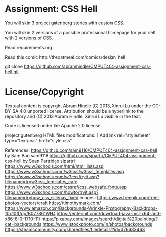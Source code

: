 Assignment: CSS Hell
====================

You will skin 3 project gutenberg stories with custom CSS.

You will skin 2 versions of a possible professional homepage for your
self with 2 versions of CSS.

Read requirements.org

Read this comic http://theoatmeal.com/comics/design_hell

git clone https://github.com/abramhindle/CMPUT404-assignment-css-hell.git

License/Copyright
=================

Textual content is copyright Abram Hindle (C) 2013, Xinrui Lu under the CC-BY-SA
4.0 unported license. Attribution should be a hyperlink to the
repository and (C) 2013 Abram Hindle, Xinrui Lu visibile in the text.

Code is licensed under the Apache 2.0 license.

project gutenberg HTML files modifications:
1.Add link rel="stylesheet" type="text/css" href="style.css"

References:
https://github.com/sam9116/CMPUT404-assignment-css-hell by Sam Bao sam9116
https://github.com/sjpartri/CMPUT404-assignment-css-hell by Sean Partridge sjpartri
https://www.w3schools.com/html/html_lists.asp
https://www.w3schools.com/w3css/w3css_templates.asp
https://www.w3schools.com/w3css/tryit.asp?filename=tryw3css_templates_cafe
https://www.w3schools.com/cssref/css_websafe_fonts.asp
https://www.w3schools.com/howto/tryit.asp?filename=tryhow_css_sidenav_fixed
images:
https://www.freepik.com/free-photos-vectors/craft
https://timothymark.com/
https://www.amazon.com/Backgrounds-Wrinkle-Photography-Backdrops-10x10ft/dp/B077861WH4
https://enterinit.com/download-java-msi-x64-and-x86-8-0-1710-11/
https://pixabay.com/images/search/digital%20painting/?cat=backgrounds
https://www.istockphoto.com/in/photos/backgrounds
https://steamcommunity.com/sharedfiles/filedetails/?id=376683463
